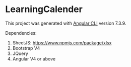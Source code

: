# LearningCalender

This project was generated with [Angular CLI](https://github.com/angular/angular-cli) version 7.3.9.

Dependencies:<br>

1. SheetJS: https://www.npmjs.com/package/xlsx <br>
2. Bootstrap V4 <br>
3. JQuery <br>
4. Angular V4 or above <br>
